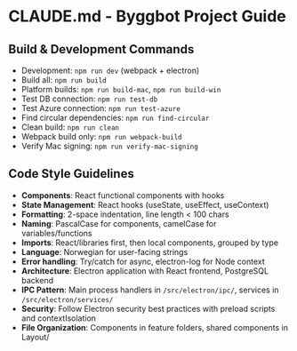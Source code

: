 # CLAUDE.md - Byggbot Project Guide

## Build & Development Commands
- Development: `npm run dev` (webpack + electron)
- Build all: `npm run build`
- Platform builds: `npm run build-mac`, `npm run build-win`
- Test DB connection: `npm run test-db`
- Test Azure connection: `npm run test-azure`
- Find circular dependencies: `npm run find-circular`
- Clean build: `npm run clean`
- Webpack build only: `npm run webpack-build`
- Verify Mac signing: `npm run verify-mac-signing`

## Code Style Guidelines
- **Components**: React functional components with hooks
- **State Management**: React hooks (useState, useEffect, useContext)
- **Formatting**: 2-space indentation, line length < 100 chars
- **Naming**: PascalCase for components, camelCase for variables/functions
- **Imports**: React/libraries first, then local components, grouped by type
- **Language**: Norwegian for user-facing strings
- **Error handling**: Try/catch for async, electron-log for Node context
- **Architecture**: Electron application with React frontend, PostgreSQL backend
- **IPC Pattern**: Main process handlers in `/src/electron/ipc/`, services in `/src/electron/services/`
- **Security**: Follow Electron security best practices with preload scripts and contextIsolation
- **File Organization**: Components in feature folders, shared components in Layout/